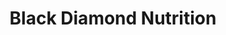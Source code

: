 ---
title: "Black Diamond Nutrition"
url: /woodward/black-diamond-nutrition/
shop: nutrition supplements
---